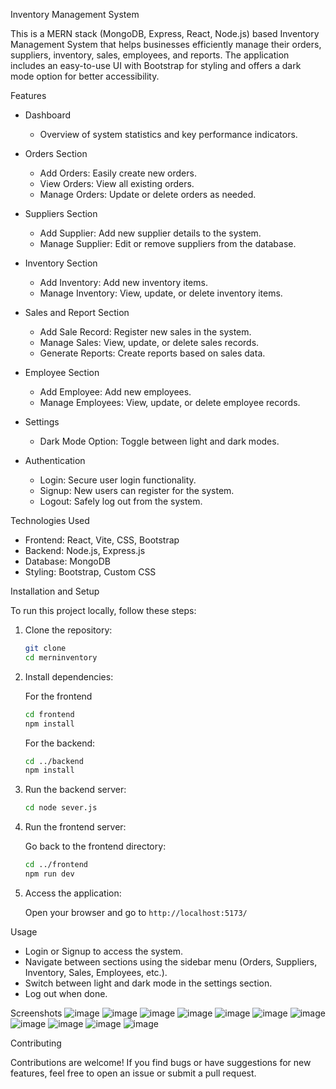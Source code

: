 
 Inventory Management System

This is a MERN stack (MongoDB, Express, React, Node.js) based Inventory Management System that helps businesses efficiently manage their orders, suppliers, inventory, sales, employees, and reports. 
The application includes an easy-to-use UI with Bootstrap for styling and offers a dark mode option for better accessibility. 

Features

- Dashboard
  - Overview of system statistics and key performance indicators.

- Orders Section
  - Add Orders: Easily create new orders.
  - View Orders: View all existing orders.
  - Manage Orders: Update or delete orders as needed.

- Suppliers Section
  - Add Supplier: Add new supplier details to the system.
  - Manage Supplier: Edit or remove suppliers from the database.

- Inventory Section
  - Add Inventory: Add new inventory items.
  - Manage Inventory: View, update, or delete inventory items.

- Sales and Report Section
  - Add Sale Record: Register new sales in the system.
  - Manage Sales: View, update, or delete sales records.
  - Generate Reports: Create reports based on sales data.

- Employee Section
  - Add Employee: Add new employees.
  - Manage Employees: View, update, or delete employee records.

- Settings
  - Dark Mode Option: Toggle between light and dark modes.

- Authentication
  - Login: Secure user login functionality.
  - Signup: New users can register for the system.
  - Logout: Safely log out from the system.

 Technologies Used

- Frontend: React, Vite, CSS, Bootstrap
- Backend: Node.js, Express.js
- Database: MongoDB
- Styling: Bootstrap, Custom CSS

 Installation and Setup

To run this project locally, follow these steps:

1. Clone the repository:

   ```bash
   git clone 
   cd merninventory
   ```

2. Install dependencies:

   For the frontend

   ```bash
   cd frontend
   npm install
   ```

   For the backend:

   ```bash
   cd ../backend
   npm install
   ```
3. Run the backend server:

   ```bash
   cd node sever.js
   ```

4. Run the frontend server:

   Go back to the frontend directory:

   ```bash
   cd ../frontend
   npm run dev
   ```

5. Access the application:

   Open your browser and go to  `http://localhost:5173/`

 Usage

- Login or Signup to access the system.
- Navigate between sections using the sidebar menu (Orders, Suppliers, Inventory, Sales, Employees, etc.).
- Switch between light and dark mode in the settings section.
- Log out when done.

 Screenshots
![image](https://github.com/user-attachments/assets/059dc76f-836e-438d-b9d3-adba90b79b7a)
![image](https://github.com/user-attachments/assets/28454e0b-11e2-4667-925a-346e650095b7)
![image](https://github.com/user-attachments/assets/03f4a0bd-fa51-4279-95d2-256a7f0d7b6a)
![image](https://github.com/user-attachments/assets/66523877-57ff-4a02-bd57-cef353bc2590)
![image](https://github.com/user-attachments/assets/5b95ee0c-c293-48d1-a97b-6cb61e7b42a4)
![image](https://github.com/user-attachments/assets/cc921ed0-33ef-454d-8c22-bdb02863721d)
![image](https://github.com/user-attachments/assets/d648616f-987f-4b8f-ac4e-a52716a1f48d)
![image](https://github.com/user-attachments/assets/871b896b-ebfd-4362-975b-9dad7096087b)
![image](https://github.com/user-attachments/assets/089160ef-8948-4a99-8bac-15c468e88fa6)
![image](https://github.com/user-attachments/assets/d005ba0a-8aa2-4cb9-bc70-72c00da208a1)
![image](https://github.com/user-attachments/assets/2770f14a-5558-4378-a219-13c719f3ff84)

Contributing

Contributions are welcome! If you find bugs or have suggestions for new features, feel free to open an issue or submit a pull request.
